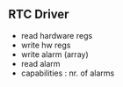 ## RTC Driver

- read hardware regs
- write hw regs
- write alarm (array)
- read alarm
- capabilities : nr. of alarms
